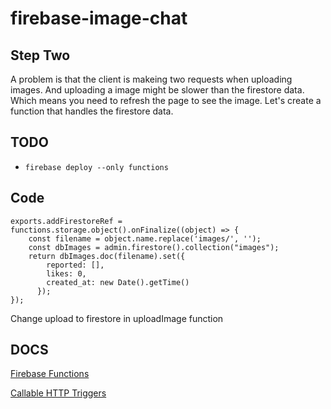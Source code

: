 # firebase-image-chat

## Step Two
A problem is that the client is makeing two requests when uploading images.
And uploading a image might be slower than the firestore data. 
Which means you need to refresh the page to see the image. Let's create a function that handles the firestore data.

## TODO
* `firebase deploy --only functions`

## Code
```
exports.addFirestoreRef = functions.storage.object().onFinalize((object) => {
    const filename = object.name.replace('images/', '');
    const dbImages = admin.firestore().collection("images");
    return dbImages.doc(filename).set({
        reported: [],
        likes: 0,
        created_at: new Date().getTime()
      });
});
```

Change upload to firestore in uploadImage function


## DOCS
[Firebase Functions](https://firebase.google.com/docs/functions/)

[Callable HTTP Triggers](https://firebase.google.com/docs/functions/callable)